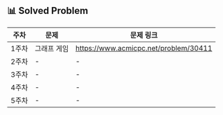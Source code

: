 ## 📊 Solved Problem

| 주차  | 문제                          | 문제 링크 |
|------|-----------------------------|-----------|
| 1주차 | 그래프 게임                 | https://www.acmicpc.net/problem/30411 |
| 2주차 | -                          | - |
| 3주차 | -                          | - |
| 4주차 | -                          | - |
| 5주차 | -                          | - |
